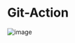 # Git-Action

![image](https://user-images.githubusercontent.com/79193811/208234402-6197a65f-f665-460c-9c6e-b841ddbc532c.png)

